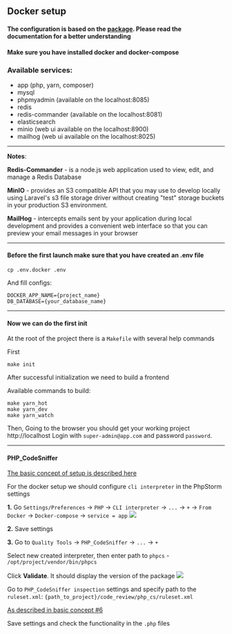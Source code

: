 ## Docker setup

#### The configuration is based on the [package](https://laravel.com/docs/9.x/sail). Please read the documentation for a better understanding
#### Make sure you have installed docker and docker-compose

### Available services:
- app (php, yarn, composer)
- mysql
- phpmyadmin (available on the localhost:8085)
- redis
- redis-commander (available on the localhost:8081)
- elasticsearch
- minio (web ui available on the localhost:8900)
- mailhog (web ui available on the localhost:8025)

------
**Notes**:

**Redis-Commander** - is a node.js web application used to view, edit, and manage a Redis Database

**MinIO** - provides an S3 compatible API that you may use to develop locally using Laravel's s3 file storage driver without creating "test" storage buckets in your production S3 environment.

**MailHog** - intercepts emails sent by your application during local development and provides a convenient web interface so that you can preview your email messages in your browser

------

#### Before the first launch make sure that you have created an .env file

```
cp .env.docker .env
```
And fill configs:
```
DOCKER_APP_NAME={project_name}
DB_DATABASE={your_database_name}
```

------

#### Now we can do the first init

At the root of the project there is a `Makefile` with several help commands

First
```
make init
```

After successful initialization we need to build a frontend

Available commands to build:
```
make yarn_hot
make yarn_dev
make yarn_watch
```

Then, Going to the browser you should get your working project
http://localhost 
Login with `super-admin@app.com` and password `password`.

------

#### PHP_CodeSniffer
[The basic concept of setup is described here](./php_cs.md)

For the docker setup we should configure `cli interpreter` in the PhpStorm settings

**1.** Go `Settings/Preferences` -> `PHP` -> `CLI interpreter` -> `...` -> `+` -> `From Docker` -> `Docker-compose` -> `service = app`
![](img/docker_1.png)

**2.** Save settings

**3.** Go to `Quality Tools` -> `PHP_CodeSniffer` -> `...` -> `+`

Select new created interpreter, then enter path to `phpcs` - `/opt/project/vendor/bin/phpcs`

Click **Validate**. It should display the version of the package
![](img/docker_2.png)

Go to `PHP_CodeSniffer inspection` settings and specify path to the `ruleset.xml`:
`{path_to_project}/code_review/php_cs/ruleset.xml`

[As described in basic concept #6](./php_cs.md)

Save settings and check the functionality in the `.php` files 

